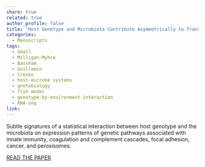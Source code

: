 ```yaml
---
share: true
related: true
author_profile: false
title: "Host Genotype and Microbiota Contribute Asymmetrically to Transcriptional Variation in the Threespine Stickleback Gut"
categories:
  - Manuscripts
tags:
  - Small
  - Milligan-Myhre
  - Bassham
  - Guillemin
  - Cresko
  - host-microbe systems
  - gnotobiology
  - fish model
  - genotype-by-environment interaction
  - RNA-seq
link:
---
```


Subtle signatures of a statistical interaction between host genotype and the microbiota on expression patterns of genetic pathways associated with innate immunity, coagulation and complement cascades, focal adhesion, cancer, and peroxisomes.

[READ THE PAPER](https://academic.oup.com/gbe/article/9/3/504/3058199)

